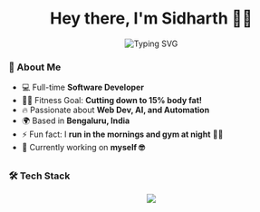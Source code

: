 <h1 align="center">Hey there, I'm Sidharth 👋🚀</h1>

<p align="center">
  <img src="https://readme-typing-svg.demolab.com?font=Fira+Code&weight=500&size=22&pause=1000&color=F79300&center=true&width=440&lines=Full-Stack+Developer;React+Native|React.js|Next.js;Typescript|Javascript;and+some+other+things+:P;" alt="Typing SVG" />
</p>

### 🚀 About Me

- 💻 Full-time **Software Developer**
- 🏋️‍♂️ Fitness Goal: **Cutting down to 15% body fat!**
- 🔥 Passionate about **Web Dev, AI, and Automation**
- 🌍 Based in **Bengaluru, India**  
- ⚡ Fun fact: I **run in the mornings and gym at night** 🏃‍♂️  
- 🎯 Currently working on **myself 🤓**

<h2 align="center"> </h2>

### 🛠 Tech Stack
<p align="center">
  <img src="https://skillicons.dev/icons?i=js,ts,react,python,nodejs,mongodb,postgres,docker,git,java" />
</p>

<!--
### 📈 GitHub Stats
  ![Top Langs](https://github-readme-stats.vercel.app/api/top-langs/?username=sidhu18&layout=compact)
<p align="center">
  <img src="https://github-readme-stats.vercel.app/api?username=sidhu18&show_icons=true&theme=transparent&include_all_commits=true" width="48%">
  <img src="https://github-readme-streak-stats.herokuapp.com/?user=sidhu18&theme=transparent" width="51%">
</p>

---
### 🎯 Recent Projects
🔹 [**Project 1**](https://github.com/yourusername/project1) - A cool project I built with **React & Node.js**  
🔹 [**Project 2**](https://github.com/yourusername/project2) - Exploring **AI & Machine Learning** 🤖  
🔹 [**Project 3**](https://github.com/yourusername/project3) - Automating boring stuff with **Python** 🐍  

---
### 🌎 Let's Connect!
<p align="center">
  <a href="https://www.linkedin.com/in/sidharth18/"><img src="https://img.shields.io/badge/-LinkedIn-blue?style=for-the-badge&logo=LinkedIn" /></a>
  <a href="https://x.com/si_dhu_"><img src="https://img.shields.io/badge/-Twitter-blue?style=for-the-badge&logo=twitter" /></a>
</p>

---

### 🎉 Random Developer Meme 😆
<p align="center">
  <img src="https://random-memer.herokuapp.com/" alt="Meme" />
</p>
-->
